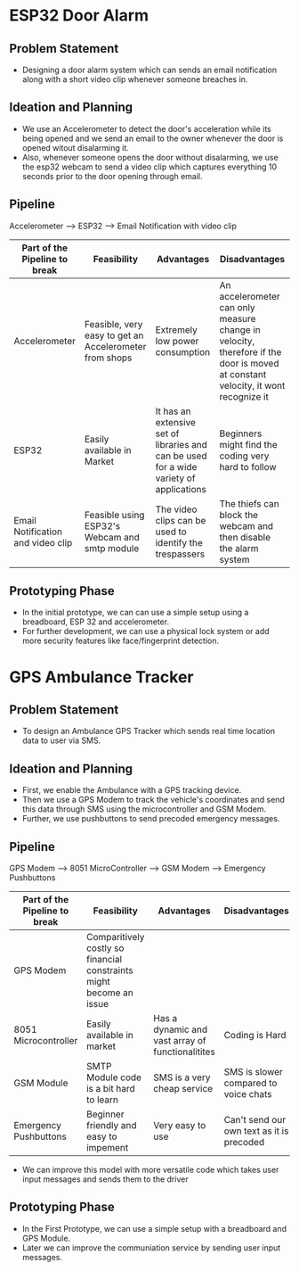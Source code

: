 # ESP32 Door Alarm

## Problem Statement
- Designing a door alarm system which can sends an email notification along with a short video clip whenever someone breaches in.

## Ideation and Planning
- We use an Accelerometer to detect the door's acceleration while its being opened and we send an email to the owner whenever the door is opened witout disalarming it.
- Also, whenever someone opens the door without disalarming, we use the esp32 webcam to send a video clip which captures everything 10 seconds prior to the door opening through email.

## Pipeline
Accelerometer --> ESP32 --> Email Notification with video clip

| Part of the Pipeline to break | Feasibility | Advantages | Disadvantages |
| ----------------------------- | ----------- | ---------- | ------------- |
| Accelerometer | Feasible, very easy to get an Accelerometer from shops | Extremely low power consumption | An accelerometer can only measure change in velocity, therefore if the door is moved at constant velocity, it wont recognize it |
| ESP32 | Easily available in Market | It has an extensive set of libraries and can be used for a wide variety of applications | Beginners might find the coding very hard to follow | 
| Email Notification and video clip | Feasible using ESP32's Webcam and smtp module | The video clips can be used to identify the trespassers | The thiefs can block the webcam and then disable the alarm system |

## Prototyping Phase
- In the initial prototype, we can can use a simple setup using a breadboard, ESP 32 and accelerometer.
- For further development, we can use a physical lock system or add more security features like face/fingerprint detection.

# GPS Ambulance Tracker

## Problem Statement 
- To design an Ambulance GPS Tracker which sends real time location data to user via SMS. 

## Ideation and Planning
- First, we enable the Ambulance with a GPS tracking device.
- Then we use a GPS Modem to track the vehicle's coordinates and send this data through SMS using the microcontroller and GSM Modem.
- Further, we use pushbuttons to send precoded emergency messages.

## Pipeline
GPS Modem --> 8051 MicroController --> GSM Modem --> Emergency Pushbuttons

| Part of the Pipeline to break | Feasibility | Advantages | Disadvantages |
| ----------------------------- | ----------- | ---------- | ------------- |
| GPS Modem | Comparitively costly so financial constraints might become an issue | | |
| 8051 Microcontroller | Easily available in market | Has a dynamic and vast array of functionalitites | Coding is Hard |
| GSM Module | SMTP Module code is a bit hard to learn  | SMS is a very cheap service | SMS is slower compared to voice chats |
| Emergency Pushbuttons | Beginner friendly and easy to impement | Very easy to use | Can't send our own text as it is precoded |

- We can improve this model with more versatile code which takes user input messages and sends them to the driver 

## Prototyping Phase
- In the First Prototype, we can use a simple setup with a breadboard and GPS Module.
- Later we can improve the communiation service by sending user input messages.
